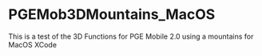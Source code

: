 # PGEMob3DMountains_MacOS
This is a test of the 3D Functions for PGE Mobile 2.0 using a mountains for MacOS XCode
